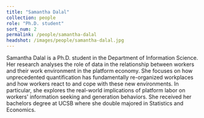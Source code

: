 ```yaml
---
title: "Samantha Dalal"
collection: people
role: "Ph.D. student"
sort_num: 2
permalink: /people/samantha-dalal
headshot: /images/people/samantha-dalal.jpg
---
```


Samantha Dalal is a Ph.D. student in the Department of Information Science. Her research analyses the role of data in the relationship between workers and their work environment in the platform economy. She focuses on how unprecedented quantification has fundamentally re-organized workplaces and how workers react to and cope with these new environments. In particular, she explores the real-world implications of platform labor on workers' information seeking and generation behaviors. She received her bachelors degree at UCSB where she double majored in Statistics and Economics.
